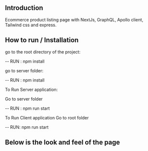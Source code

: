 ## Introduction

Ecommerce product listing page with NextJs, GraphQL, Apollo client, Tailwind css and express.

## How to run / Installation

go to the root directory of the project: 

-- RUN : npm install 

go to server folder:

-- RUN : npm install 

To Run Server application:

Go to server folder 

-- RUN : npm run start

To Run Client application
Go to root folder

-- RUN: npm run start

## Below is the look and feel of the page
 